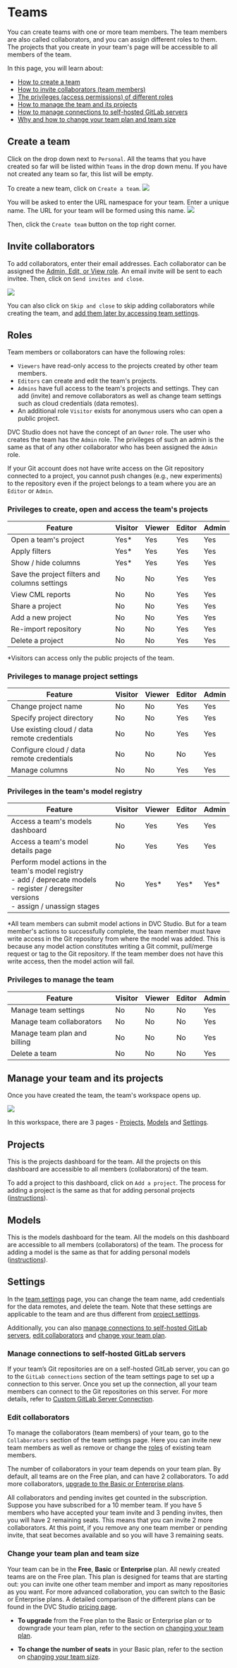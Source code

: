 # Teams

You can create teams with one or more team members. The team members are also
called collaborators, and you can assign different roles to them. The projects
that you create in your team's page will be accessible to all members of the
team.

In this page, you will learn about:

- [How to create a team](#create-a-team)
- [How to invite collaborators (team members)](#invite-collaborators)
- [The privileges (access permissions) of different roles](#roles)
- [How to manage the team and its projects](#manage-your-team-and-its-projects)
- [How to manage connections to self-hosted GitLab servers](#manage-connections-to-self-hosted-gitlab-servers)
- [Why and how to change your team plan and team size](#change-your-team-plan-and-team-size)

## Create a team

Click on the drop down next to `Personal`. All the teams that you have created
so far will be listed within `Teams` in the drop down menu. If you have not
created any team so far, this list will be empty.

To create a new team, click on `Create a team`.
![](https://static.iterative.ai/img/studio/team_create_v3.png)

You will be asked to enter the URL namespace for your team. Enter a unique name.
The URL for your team will be formed using this name.
![](https://static.iterative.ai/img/studio/team_enter_name_v3.png)

Then, click the `Create team` button on the top right corner.

## Invite collaborators

To add collaborators, enter their email addresses. Each collaborator can be
assigned the [Admin, Edit, or View role](#roles). An email invite will be sent
to each invitee. Then, click on `Send invites and close`.

![](https://static.iterative.ai/img/studio/team_roles_v3.png)

You can also click on `Skip and close` to skip adding collaborators while
creating the team, and
[add them later by accessing team settings](#edit-collaborators).

## Roles

Team members or collaborators can have the following roles:

- `Viewers` have read-only access to the projects created by other team members.
- `Editors` can create and edit the team's projects.
- `Admins` have full access to the team's projects and settings. They can add
  (invite) and remove collaborators as well as change team settings such as
  cloud credentials (data remotes).
- An additional role `Visitor` exists for anonymous users who can open a public
  project.

DVC Studio does not have the concept of an `Owner` role. The user who creates
the team has the `Admin` role. The privileges of such an admin is the same as
that of any other collaborator who has been assigned the `Admin` role.

<admon>

If your Git account does not have write access on the Git repository connected
to a project, you cannot push changes (e.g., new experiments) to the repository
even if the project belongs to a team where you are an `Editor` or `Admin`.

</admon>

### Privileges to create, open and access the team's projects

| Feature                                       | Visitor | Viewer | Editor | Admin |
| --------------------------------------------- | ------- | ------ | ------ | ----- |
| Open a team's project                         | Yes\*   | Yes    | Yes    | Yes   |
| Apply filters                                 | Yes\*   | Yes    | Yes    | Yes   |
| Show / hide columns                           | Yes\*   | Yes    | Yes    | Yes   |
| Save the project filters and columns settings | No      | No     | Yes    | Yes   |
| View CML reports                              | No      | No     | Yes    | Yes   |
| Share a project                               | No      | No     | Yes    | Yes   |
| Add a new project                             | No      | No     | Yes    | Yes   |
| Re-import repository                          | No      | No     | Yes    | Yes   |
| Delete a project                              | No      | No     | Yes    | Yes   |

\*Visitors can access only the public projects of the team.

### Privileges to manage project settings

| Feature                                      | Visitor | Viewer | Editor | Admin |
| -------------------------------------------- | ------- | ------ | ------ | ----- |
| Change project name                          | No      | No     | Yes    | Yes   |
| Specify project directory                    | No      | No     | Yes    | Yes   |
| Use existing cloud / data remote credentials | No      | No     | Yes    | Yes   |
| Configure cloud / data remote credentials    | No      | No     | No     | Yes   |
| Manage columns                               | No      | No     | Yes    | Yes   |

### Privileges in the team's model registry

| Feature                                                                                                                                          | Visitor | Viewer | Editor | Admin |
| ------------------------------------------------------------------------------------------------------------------------------------------------ | ------- | ------ | ------ | ----- |
| Access a team's models dashboard                                                                                                                 | No      | Yes    | Yes    | Yes   |
| Access a team's model details page                                                                                                               | No      | Yes    | Yes    | Yes   |
| Perform model actions in the team's model registry<br>- add / deprecate models<br>- register / deregsiter versions<br>- assign / unassign stages | No      | Yes\*  | Yes\*  | Yes\* |

\*All team members can submit model actions in DVC Studio. But for a team
member's actions to successfully complete, the team member must have write
access in the Git repository from where the model was added. This is because any
model action constitutes writing a Git commit, pull/merge request or tag to the
Git repository. If the team member does not have this write access, then the
model action will fail.

### Privileges to manage the team

| Feature                      | Visitor | Viewer | Editor | Admin |
| ---------------------------- | ------- | ------ | ------ | ----- |
| Manage team settings         | No      | No     | No     | Yes   |
| Manage team collaborators    | No      | No     | No     | Yes   |
| Manage team plan and billing | No      | No     | No     | Yes   |
| Delete a team                | No      | No     | No     | Yes   |

## Manage your team and its projects

Once you have created the team, the team's workspace opens up.

![](https://static.iterative.ai/img/studio/team_page_v6.png)

In this workspace, there are 3 pages - [Projects](#projects), [Models](#models)
and [Settings](#settings).

## Projects

This is the projects dashboard for the team. All the projects on this dashboard
are accessible to all members (collaborators) of the team.

To add a project to this dashboard, click on `Add a project`. The process for
adding a project is the same as that for adding personal projects
([instructions](/doc/studio/user-guide/experiments/create-a-project)).

## Models

This is the models dashboard for the team. All the models on this dashboard are
accessible to all members (collaborators) of the team. The process for adding a
model is the same as that for adding personal models
([instructions](/doc/studio/user-guide/model-registry/add-a-model)).

## Settings

In the [team settings](#settings) page, you can change the team name, add
credentials for the data remotes, and delete the team. Note that these settings
are applicable to the team and are thus different from
[project settings](/doc/studio/user-guide/experiments/configure-a-project).

Additionally, you can also
[manage connections to self-hosted GitLab servers](#manage-connections-to-self-hosted-gitlab-servers),
[edit collaborators](#edit-collaborators) and
[change your team plan](#change-your-team-plan).

### Manage connections to self-hosted GitLab servers

If your team’s Git repositories are on a self-hosted GitLab server, you can go
to the `GitLab connections` section of the team settings page to set up a
connection to this server. Once you set up the connection, all your team members
can connect to the Git repositories on this server. For more details, refer to
[Custom GitLab Server Connection](/doc/studio/user-guide/git-integrations/custom-gitlab-server).

### Edit collaborators

To manage the collaborators (team members) of your team, go to the
`Collaborators` section of the team settings page. Here you can invite new team
members as well as remove or change the [roles](#roles) of existing team
members.

The number of collaborators in your team depends on your team plan. By default,
all teams are on the Free plan, and can have 2 collaborators. To add more
collaborators,
[upgrade to the Basic or Enterprise plans](#change-your-team-plan).

All collaborators and pending invites get counted in the subscription. Suppose
you have subscribed for a 10 member team. If you have 5 members who have
accepted your team invite and 3 pending invites, then you will have 2 remaining
seats. This means that you can invite 2 more collaborators. At this point, if
you remove any one team member or pending invite, that seat becomes available
and so you will have 3 remaining seats.

### Change your team plan and team size

Your team can be in the **Free**, **Basic** or **Enterprise** plan. All newly
created teams are on the Free plan. This plan is designed for teams that are
starting out: you can invite one other team member and import as many
repositories as you want. For more advanced collaboration, you can switch to the
Basic or Enterprise plans. A detailed comparison of the different plans can be
found in the DVC Studio [pricing page](https://studio.iterative.ai/pricing).

- **To upgrade** from the Free plan to the Basic or Enterprise plan or to
  downgrade your team plan, refer to the section on [changing your team plan].

- **To change the number of seats** in your Basic plan, refer to the section on
  [changing your team size].

[changing your team plan]:
  /doc/studio/user-guide/change-team-plan-and-size#change-the-plan-your-team-is-on
[changing your team size]:
  /doc/studio/user-guide/change-team-plan-and-size#change-the-size-of-your-team
